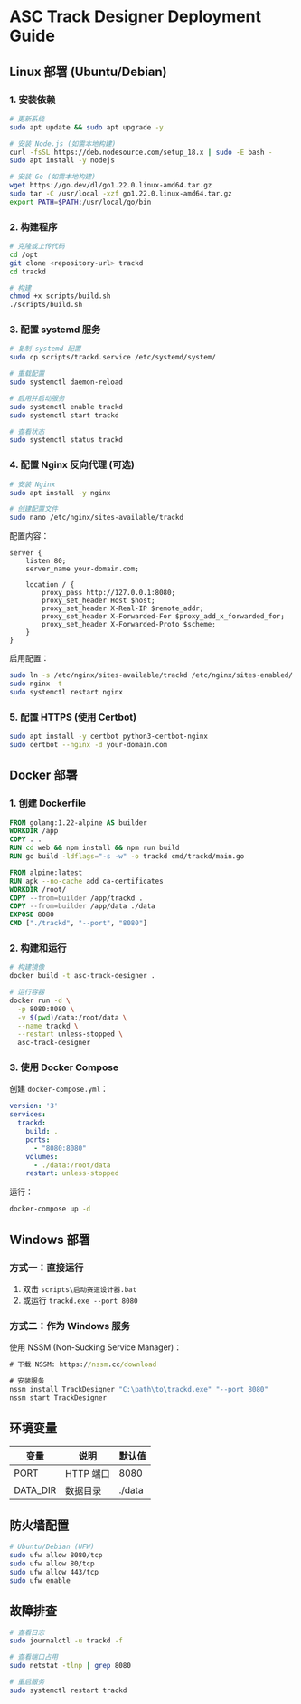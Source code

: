 # ASC Track Designer Deployment Guide

## Linux 部署 (Ubuntu/Debian)

### 1. 安装依赖

```bash
# 更新系统
sudo apt update && sudo apt upgrade -y

# 安装 Node.js (如需本地构建)
curl -fsSL https://deb.nodesource.com/setup_18.x | sudo -E bash -
sudo apt install -y nodejs

# 安装 Go (如需本地构建)
wget https://go.dev/dl/go1.22.0.linux-amd64.tar.gz
sudo tar -C /usr/local -xzf go1.22.0.linux-amd64.tar.gz
export PATH=$PATH:/usr/local/go/bin
```

### 2. 构建程序

```bash
# 克隆或上传代码
cd /opt
git clone <repository-url> trackd
cd trackd

# 构建
chmod +x scripts/build.sh
./scripts/build.sh
```

### 3. 配置 systemd 服务

```bash
# 复制 systemd 配置
sudo cp scripts/trackd.service /etc/systemd/system/

# 重载配置
sudo systemctl daemon-reload

# 启用并启动服务
sudo systemctl enable trackd
sudo systemctl start trackd

# 查看状态
sudo systemctl status trackd
```

### 4. 配置 Nginx 反向代理 (可选)

```bash
# 安装 Nginx
sudo apt install -y nginx

# 创建配置文件
sudo nano /etc/nginx/sites-available/trackd
```

配置内容：

```nginx
server {
    listen 80;
    server_name your-domain.com;

    location / {
        proxy_pass http://127.0.0.1:8080;
        proxy_set_header Host $host;
        proxy_set_header X-Real-IP $remote_addr;
        proxy_set_header X-Forwarded-For $proxy_add_x_forwarded_for;
        proxy_set_header X-Forwarded-Proto $scheme;
    }
}
```

启用配置：

```bash
sudo ln -s /etc/nginx/sites-available/trackd /etc/nginx/sites-enabled/
sudo nginx -t
sudo systemctl restart nginx
```

### 5. 配置 HTTPS (使用 Certbot)

```bash
sudo apt install -y certbot python3-certbot-nginx
sudo certbot --nginx -d your-domain.com
```

## Docker 部署

### 1. 创建 Dockerfile

```dockerfile
FROM golang:1.22-alpine AS builder
WORKDIR /app
COPY . .
RUN cd web && npm install && npm run build
RUN go build -ldflags="-s -w" -o trackd cmd/trackd/main.go

FROM alpine:latest
RUN apk --no-cache add ca-certificates
WORKDIR /root/
COPY --from=builder /app/trackd .
COPY --from=builder /app/data ./data
EXPOSE 8080
CMD ["./trackd", "--port", "8080"]
```

### 2. 构建和运行

```bash
# 构建镜像
docker build -t asc-track-designer .

# 运行容器
docker run -d \
  -p 8080:8080 \
  -v $(pwd)/data:/root/data \
  --name trackd \
  --restart unless-stopped \
  asc-track-designer
```

### 3. 使用 Docker Compose

创建 `docker-compose.yml`：

```yaml
version: '3'
services:
  trackd:
    build: .
    ports:
      - "8080:8080"
    volumes:
      - ./data:/root/data
    restart: unless-stopped
```

运行：

```bash
docker-compose up -d
```

## Windows 部署

### 方式一：直接运行

1. 双击 `scripts\启动赛道设计器.bat`
2. 或运行 `trackd.exe --port 8080`

### 方式二：作为 Windows 服务

使用 NSSM (Non-Sucking Service Manager)：

```cmd
# 下载 NSSM: https://nssm.cc/download

# 安装服务
nssm install TrackDesigner "C:\path\to\trackd.exe" "--port 8080"
nssm start TrackDesigner
```

## 环境变量

| 变量 | 说明 | 默认值 |
|------|------|--------|
| PORT | HTTP 端口 | 8080 |
| DATA_DIR | 数据目录 | ./data |

## 防火墙配置

```bash
# Ubuntu/Debian (UFW)
sudo ufw allow 8080/tcp
sudo ufw allow 80/tcp
sudo ufw allow 443/tcp
sudo ufw enable
```

## 故障排查

```bash
# 查看日志
sudo journalctl -u trackd -f

# 查看端口占用
sudo netstat -tlnp | grep 8080

# 重启服务
sudo systemctl restart trackd
```
